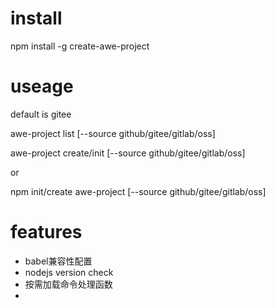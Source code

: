 # install
npm install -g create-awe-project


# useage

default is gitee

awe-project list [--source github/gitee/gitlab/oss]

awe-project create/init <template-name> <dir-name> [--source github/gitee/gitlab/oss]

or 

npm init/create awe-project <template-name> <dir-name> [--source github/gitee/gitlab/oss]


# features
- babel兼容性配置
- nodejs version check
- 按需加载命令处理函数
- 